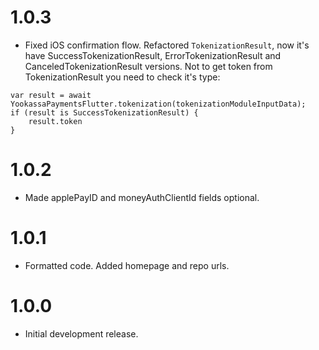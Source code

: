 # 1.0.3

* Fixed iOS confirmation flow. Refactored `TokenizationResult`, now it's have SuccessTokenizationResult, ErrorTokenizationResult and CanceledTokenizationResult versions.
Not to get token from TokenizationResult you need to check it's type:
```
var result = await YookassaPaymentsFlutter.tokenization(tokenizationModuleInputData);
if (result is SuccessTokenizationResult) {
    result.token
}
```

# 1.0.2

* Made applePayID and moneyAuthClientId fields optional.

# 1.0.1

* Formatted code. Added homepage and repo urls.

# 1.0.0

* Initial development release.